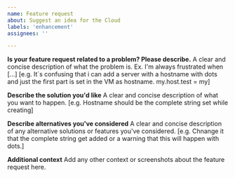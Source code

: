 ```yaml
---
name: Feature request
about: Suggest an idea for the Cloud
labels: 'enhancement'
assignees: ''

---
```


**Is your feature request related to a problem? Please describe.**
A clear and concise description of what the problem is. Ex. I'm always frustrated when [...]
[e.g. It´s confusing that i can add a server with a hostname with dots and just the first part is set in the VM as hostname. my.host.test = my] 

**Describe the solution you'd like**
A clear and concise description of what you want to happen.
[e.g. Hostname should be the complete string set while creating] 

**Describe alternatives you've considered**
A clear and concise description of any alternative solutions or features you've considered.
[e.g. Chnange it that the complete string get added or a warning that this will happen with dots.]

**Additional context**
Add any other context or screenshots about the feature request here.


